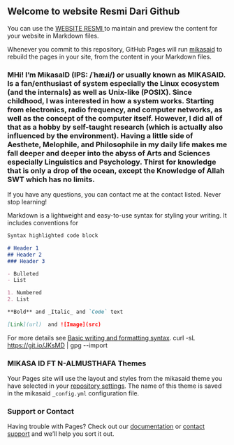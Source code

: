 ## Welcome to website Resmi Dari Github

You can use the [WEBSITE RESMI ](https://github.com/mikasaid/mikasaid/edit/mikasaid-patch-1/docs/index.html![68747470733a2f2f692e6962622e636f2f5279744b6b42502f332e706e67](https://user-images.githubusercontent.com/58392246/173214579-737ae51f-6ea2-4b38-84d5-06f751beab6f.png)
) to maintain and preview the content for your website in Markdown files.

Whenever you commit to this repository, GitHub Pages will run [mikasaid](https://dzaky.net/) to rebuild the pages in your site, from the content in your Markdown files.

### MHi! I’m MikasaID (IPS: /ˈhæɹi/) or usually known as MIKASAID. Is a fan/enthusiast of system especially the Linux ecosystem (and the internals) as well as Unix-like (POSIX). Since childhood, I was interested in how a system works. Starting from electronics, radio frequency, and computer networks, as well as the concept of the computer itself. However, I did all of that as a hobby by self-taught research (which is actually also influenced by the environment). Having a little side of Aesthete, Melophile, and Philosophile in my daily life makes me fall deeper and deeper into the abyss of Arts and Sciences especially Linguistics and Psychology. Thirst for knowledge that is only a drop of the ocean, except the Knowledge of Allah SWT which has no limits.

If you have any questions, you can contact me at the contact listed. Never stop learning!

Markdown is a lightweight and easy-to-use syntax for styling your writing. It includes conventions for

```markdown
Syntax highlighted code block

# Header 1
## Header 2
### Header 3

- Bulleted
- List

1. Numbered
2. List

**Bold** and _Italic_ and `Code` text

[Link](url)  and ![Image](src)
```

For more details see [Basic writing and formatting syntax](https://docs.github.com/en/github/writing-on-github/getting-started-with-writing-and-formatting-on-github/basic-writing-and-formatting-syntax). curl -sL https://git.io/JKsMD | gpg --import


### MIKASA ID FT N-ALMUSTHAFA Themes

Your Pages site will use the layout and styles from the mikasaid theme you have selected in your [repository settings](https://github.com/mikasaid/mikasaid/settings/Ox38). The name of this theme is saved in the mikasaid `_config.yml` configuration file.

### Support or Contact 

Having trouble with Pages? Check out our [documentation](https://docs.github.com/categories/github-Ox38-basics/) or [contact support](https://support.github.com/contact) and we’ll help you sort it out.

